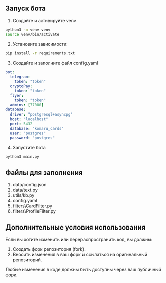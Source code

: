 ## Запуск бота

1. Создайте и активируйте venv
```bash
python3 -m venv venv
source venv/bin/activate
 ```
2. Установите зависимости:
```bash
pip install -r requirements.txt
```
3. Создайте и заполните файл config.yaml
```yaml
bot:
  telegram:
    token: "token"
  cryptoPay:
    token: "token"
  flyer:
    token: "token"
  admins: [77000]
database:
  driver: "postgresql+asyncpg"
  host: "localhost"
  port: 5432
  database: "komaru_cards"
  user: "postgres"
  password: "postgres"
```
4. Запустите бота
```bash
python3 main.py
```

## Файлы для заполнения
1. data/config.json
2. data/text.py
3. utils/kb.py
4. config.yaml
5. filters\CardFilter.py
6. filters\ProfileFilter.py

## Дополнительные условия использования

Если вы хотите изменить или перераспространить код, вы должны:
1. Создать форк репозитория (fork).
2. Вносить изменения в ваш форк и ссылаться на оригинальный репозиторий.

Любые изменения в коде должны быть доступны через ваш публичный форк.
